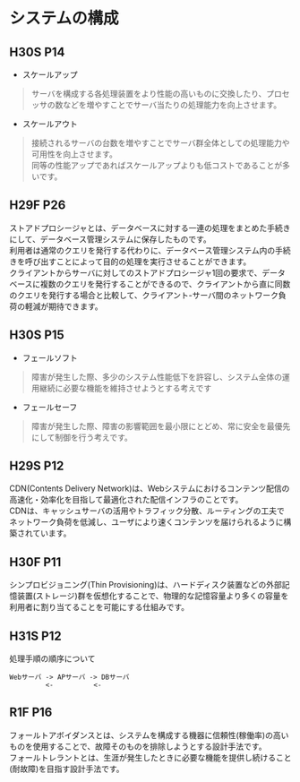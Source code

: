 # システムの構成
## H30S P14
- スケールアップ
> サーバを構成する各処理装置をより性能の高いものに交換したり、プロセッサの数などを増やすことでサーバ当たりの処理能力を向上させます。

- スケールアウト
> 接続されるサーバの台数を増やすことでサーバ群全体としての処理能力や可用性を向上させます。  
> 同等の性能アップであればスケールアップよりも低コストであることが多いです。

## H29F P26
ストアドプロシージャとは、データベースに対する一連の処理をまとめた手続きにして、データベース管理システムに保存したものです。  
利用者は通常のクエリを発行する代わりに、データベース管理システム内の手続きを呼び出すことによって目的の処理を実行させることができます。  
クライアントからサーバに対してのストアドプロシージャ1回の要求で、データベースに複数のクエリを発行することができるので、クライアントから直に同数のクエリを発行する場合と比較して、クライアント-サーバ間のネットワーク負荷の軽減が期待できます。

## H30S P15
- フェールソフト
> 障害が発生した際、多少のシステム性能低下を許容し、システム全体の運用継続に必要な機能を維持させようとする考えです
- フェールセーフ
> 障害が発生した際、障害の影響範囲を最小限にとどめ、常に安全を最優先にして制御を行う考えです。

## H29S P12
CDN(Contents Delivery Network)は、Webシステムにおけるコンテンツ配信の高速化・効率化を目指して最適化された配信インフラのことです。  
CDNは、キャッシュサーバの活用やトラフィック分散、ルーティングの工夫でネットワーク負荷を低減し、ユーザにより速くコンテンツを届けられるように構築されています。  

## H30F P11
シンプロビジョニング(Thin Provisioning)は、ハードディスク装置などの外部記憶装置(ストレージ)群を仮想化することで、物理的な記憶容量より多くの容量を利用者に割り当てることを可能にする仕組みです。

## H31S P12
処理手順の順序について
```
Webサーバ -> APサーバ -> DBサーバ
         <-          <-
```

## R1F P16
フォールトアボイダンスとは、システムを構成する機器に信頼性(稼働率)の高いものを使用することで、故障そのものを排除しようとする設計手法です。  
フォールトレラントとは、生涯が発生したときに必要な機能を提供し続けること(耐故障)を目指す設計手法です。  
